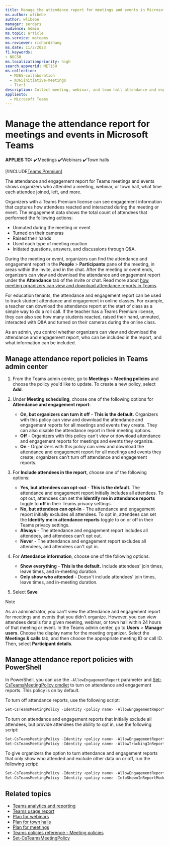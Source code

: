```yaml
---
title: Manage the attendance report for meetings and events in Microsoft Teams
ms.author: wlibebe
author: wlibebe
manager: serdars
audience: Admin
ms.topic: article
ms.service: msteams
ms.reviewer: richardzhang
ms.date: 11/2/2023
f1.keywords:
- NOCSH
ms.localizationpriority: high
search.appverid: MET150
ms.collection: 
  - M365-collaboration
  - m365initiative-meetings
  - Tier1
description: Collect meeting, webinar, and town hall attendance and engagement information from the attendance report in Microsoft Teams. The attendance report shows join times, leave times, and in-meeting duration by attendee.
appliesto: 
  - Microsoft Teams 
---
```


# Manage the attendance report for meetings and events in Microsoft Teams

**APPLIES TO:** ✔️Meetings ✔️Webinars ✔️Town halls

[!INCLUDE[Teams Premium](../includes/teams-premium-ecm.md)]

The attendance and engagement report for Teams meetings and events shows organizers who attended a meeting, webinar, or town hall, what time each attendee joined, left, and more.

Organizers with a Teams Premium license can see engagement information that captures how attendees reacted and interacted during the meeting or event.
The engagement data shows the total count of attendees that performed the following actions:

- Unmuted during the meeting or event
- Turned on their cameras
- Raised their hands
- Used each type of meeting reaction
- Initiated questions, answers, and discussions through Q&A.

During the meeting or event, organizers can find the attendance and engagement report in the **People** > **Participants** pane of the meeting, in areas within the invite, and in the chat. After the meeting or event ends, organizers can view and download the attendance and engagement report under the **Attendance** tab of the invite or chat. Read more about [how meeting organizers can view and download attendance reports in Teams](https://support.microsoft.com/office/ae7cf170-530c-47d3-84c1-3aedac74d310).

For education tenants, the attendance and engagement report can be used to track student attendance and engagement in online classes. For example, a teacher can download the attendance report at the start of class as a simple way to do a roll call. If the teacher has a Teams Premium license, they can also see how many students reacted, raised their hand, unmuted, interacted with Q&A and turned on their cameras during the online class.

As an admin, you control whether organizers can view and download the attendance and engagement report, who can be included in the report, and what information can be included.

## Manage attendance report policies in Teams admin center

1. From the Teams admin center, go to **Meetings** > **Meeting policies** and choose the policy you'd like to update. To create a new policy, select **Add**.
1. Under **Meeting scheduling**, choose one of the following options for **Attendance and engagement report**:
    - **On, but organizers can turn it off** - **This is the default.** Organizers with this policy can view and download the attendance and engagement reports for all meetings and events they create. They can also disable the attendance report in their meeting options.
    - **Off** - Organizers with this policy can't view or download attendance and engagement reports for meetings and events they organize.
    - **On** - Organizers with this policy can view and download the attendance and engagement report for all meetings and events they create; organizers can't turn off attendance and engagement reports.

1. For **Include attendees in the report**, choose one of the following options:
    - **Yes, but attendees can opt-out** -  **This is the default.** The attendance and engagement report initially includes all attendees. To opt out, attendees can set the **Identify me in attendance reports** toggle to **off** in their Teams privacy settings.
    - **No, but attendees can opt-in** - The attendance and engagement report initially excludes all attendees. To opt in, attendees can set the **Identify me in attendance reports** toggle to on or off in their Teams privacy settings.
    - **Always** - The attendance and engagement report includes all attendees, and attendees can't opt out.
    - **Never** - The attendance and engagement report excludes all attendees, and attendees can't opt in.
1. For **Attendance information**, choose one of the following options:
    - **Show everything** - **This is the default.** Include attendees' join times, leave times, and in-meeting duration.
    - **Only show who attended** - Doesn't include attendees' join times, leave times, and in-meeting duration.
1. Select **Save**

> [!NOTE]
> As an administrator, you can’t view the attendance and engagement report for meetings and events that you didn't organize. However, you can view attendees details for a given meeting, webinar, or town hall within 24 hours of that meeting or event. In the Teams admin center, go to **Users** > **Manage users**. Choose the display name for the meeting organizer. Select the **Meetings & calls** tab, and then choose the appropriate meeting ID or call ID. Then, select **Participant details**.

## Manage attendance report policies with PowerShell

In PowerShell, you can use the `-AllowEngagementReport` parameter and [Set-CsTeamsMeetingPolicy cmdlet](/powershell/module/skype/set-csteamsmeetingpolicy) to turn on attendance and engagement reports. This policy is on by default.

To turn off attendance reports, use the following script:

```powershell
Set-CsTeamsMeetingPolicy -Identity <policy name> -AllowEngagementReport Disabled
```

To turn on attendance and engagement reports that initially exclude all attendees, but provide attendees the ability to opt in, use the following script:

```powershell
Set-CsTeamsMeetingPolicy -Identity <policy name> -AllowEngagementReport ForceEnabled
Set-CsTeamsMeetingPolicy -Identity <policy name> -AllowTrackingInReport DisabledUserOverride
```

To give organizers the option to turn attendance and engagement reports that only show who attended and exclude other data on or off, run the following script:

```powershell
Set-CsTeamsMeetingPolicy -Identity <policy name> -AllowEngagementReport Enabled
Set-CsTeamsMeetingPolicy -Identity <policy name> -InfoShownInReportMode identityOnly
```

## Related topics

- [Teams analytics and reporting](teams-reporting-reference.md)
- [Teams usage report](teams-usage-report.md)
- [Plan for webinars](../plan-webinars.md)
- [Plan for town halls](../plan-town-halls.md)
- [Plan for meetings](../plan-meetings.md)
- [Teams policies reference - Meeting policies](../settings-policies-reference.md#meeting-policies)
- [Set-CsTeamsMeetingPolicy](/powershell/module/skype/set-csteamsmeetingpolicy)
